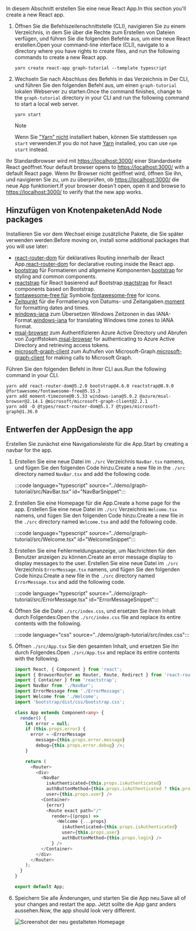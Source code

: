 <!-- markdownlint-disable MD002 MD041 -->

<span data-ttu-id="f463a-101">In diesem Abschnitt erstellen Sie eine neue React App.</span><span class="sxs-lookup"><span data-stu-id="f463a-101">In this section you'll create a new React app.</span></span>

1. <span data-ttu-id="f463a-102">Öffnen Sie die Befehlszeilenschnittstelle (CLI), navigieren Sie zu einem Verzeichnis, in dem Sie über die Rechte zum Erstellen von Dateien verfügen, und führen Sie die folgenden Befehle aus, um eine neue React erstellen.</span><span class="sxs-lookup"><span data-stu-id="f463a-102">Open your command-line interface (CLI), navigate to a directory where you have rights to create files, and run the following commands to create a new React app.</span></span>

    ```Shell
    yarn create react-app graph-tutorial --template typescript
    ```

1. <span data-ttu-id="f463a-103">Wechseln Sie nach Abschluss des Befehls in das Verzeichnis in Der CLI, und führen Sie den folgenden Befehl aus, um einen `graph-tutorial` lokalen Webserver zu starten.</span><span class="sxs-lookup"><span data-stu-id="f463a-103">Once the command finishes, change to the `graph-tutorial` directory in your CLI and run the following command to start a local web server.</span></span>

    ```Shell
    yarn start
    ```

    > [!NOTE]
    > <span data-ttu-id="f463a-104">Wenn Sie ["Yarn" nicht](https://yarnpkg.com/) installiert haben, können Sie stattdessen `npm start` verwenden.</span><span class="sxs-lookup"><span data-stu-id="f463a-104">If you do not have [Yarn](https://yarnpkg.com/) installed, you can use `npm start` instead.</span></span>

<span data-ttu-id="f463a-105">Ihr Standardbrowser wird mit [https://localhost:3000/](https://localhost:3000) einer Standardseite React geöffnet.</span><span class="sxs-lookup"><span data-stu-id="f463a-105">Your default browser opens to [https://localhost:3000/](https://localhost:3000) with a default React page.</span></span> <span data-ttu-id="f463a-106">Wenn Ihr Browser nicht geöffnet wird, öffnen Sie ihn, und navigieren Sie zu, um zu überprüfen, ob [https://localhost:3000/](https://localhost:3000) die neue App funktioniert.</span><span class="sxs-lookup"><span data-stu-id="f463a-106">If your browser doesn't open, open it and browse to [https://localhost:3000/](https://localhost:3000) to verify that the new app works.</span></span>

## <a name="add-node-packages"></a><span data-ttu-id="f463a-107">Hinzufügen von Knotenpaketen</span><span class="sxs-lookup"><span data-stu-id="f463a-107">Add Node packages</span></span>

<span data-ttu-id="f463a-108">Installieren Sie vor dem Wechsel einige zusätzliche Pakete, die Sie später verwenden werden:</span><span class="sxs-lookup"><span data-stu-id="f463a-108">Before moving on, install some additional packages that you will use later:</span></span>

- <span data-ttu-id="f463a-109">[react-router-dom](https://github.com/ReactTraining/react-router) für deklaratives Routing innerhalb der React App.</span><span class="sxs-lookup"><span data-stu-id="f463a-109">[react-router-dom](https://github.com/ReactTraining/react-router) for declarative routing inside the React app.</span></span>
- <span data-ttu-id="f463a-110">[bootstrap](https://github.com/twbs/bootstrap) für Formatieren und allgemeine Komponenten.</span><span class="sxs-lookup"><span data-stu-id="f463a-110">[bootstrap](https://github.com/twbs/bootstrap) for styling and common components.</span></span>
- <span data-ttu-id="f463a-111">[reactstrap](https://github.com/reactstrap/reactstrap) für React basierend auf Bootstrap.</span><span class="sxs-lookup"><span data-stu-id="f463a-111">[reactstrap](https://github.com/reactstrap/reactstrap) for React components based on Bootstrap.</span></span>
- <span data-ttu-id="f463a-112">[fontawesome-free für](https://github.com/FortAwesome/Font-Awesome) Symbole.</span><span class="sxs-lookup"><span data-stu-id="f463a-112">[fontawesome-free](https://github.com/FortAwesome/Font-Awesome) for icons.</span></span>
- <span data-ttu-id="f463a-113">[Zeitpunkt](https://github.com/moment/moment) für die Formatierung von Datums- und Zeitangaben.</span><span class="sxs-lookup"><span data-stu-id="f463a-113">[moment](https://github.com/moment/moment) for formatting dates and times.</span></span>
- <span data-ttu-id="f463a-114">[windows-iana](https://github.com/rubenillodo/windows-iana) zum Übersetzen Windows Zeitzonen in das IANA-Format.</span><span class="sxs-lookup"><span data-stu-id="f463a-114">[windows-iana](https://github.com/rubenillodo/windows-iana) for translating Windows time zones to IANA format.</span></span>
- <span data-ttu-id="f463a-115">[msal-browser](https://github.com/AzureAD/microsoft-authentication-library-for-js/tree/dev/lib/msal-browser) zum Authentifizieren Azure Active Directory und Abrufen von Zugriffstoken.</span><span class="sxs-lookup"><span data-stu-id="f463a-115">[msal-browser](https://github.com/AzureAD/microsoft-authentication-library-for-js/tree/dev/lib/msal-browser) for authenticating to Azure Active Directory and retrieving access tokens.</span></span>
- <span data-ttu-id="f463a-116">[microsoft-graph-client](https://github.com/microsoftgraph/msgraph-sdk-javascript) zum Aufrufen von Microsoft-Graph.</span><span class="sxs-lookup"><span data-stu-id="f463a-116">[microsoft-graph-client](https://github.com/microsoftgraph/msgraph-sdk-javascript) for making calls to Microsoft Graph.</span></span>

<span data-ttu-id="f463a-117">Führen Sie den folgenden Befehl in Ihrer CLI aus.</span><span class="sxs-lookup"><span data-stu-id="f463a-117">Run the following command in your CLI.</span></span>

```Shell
yarn add react-router-dom@5.2.0 bootstrap@4.6.0 reactstrap@8.9.0 @fortawesome/fontawesome-free@5.15.3
yarn add moment-timezone@0.5.33 windows-iana@5.0.2 @azure/msal-browser@2.14.1 @microsoft/microsoft-graph-client@2.2.1
yarn add -D @types/react-router-dom@5.1.7 @types/microsoft-graph@1.36.0
```

## <a name="design-the-app"></a><span data-ttu-id="f463a-118">Entwerfen der App</span><span class="sxs-lookup"><span data-stu-id="f463a-118">Design the app</span></span>

<span data-ttu-id="f463a-119">Erstellen Sie zunächst eine Navigationsleiste für die App.</span><span class="sxs-lookup"><span data-stu-id="f463a-119">Start by creating a navbar for the app.</span></span>

1. <span data-ttu-id="f463a-120">Erstellen Sie eine neue Datei im `./src` Verzeichnis `NavBar.tsx` namens, und fügen Sie den folgenden Code hinzu.</span><span class="sxs-lookup"><span data-stu-id="f463a-120">Create a new file in the `./src` directory named `NavBar.tsx` and add the following code.</span></span>

    :::code language="typescript" source="../demo/graph-tutorial/src/NavBar.tsx" id="NavBarSnippet":::

1. <span data-ttu-id="f463a-121">Erstellen Sie eine Homepage für die App.</span><span class="sxs-lookup"><span data-stu-id="f463a-121">Create a home page for the app.</span></span> <span data-ttu-id="f463a-122">Erstellen Sie eine neue Datei im `./src` Verzeichnis `Welcome.tsx` namens, und fügen Sie den folgenden Code hinzu.</span><span class="sxs-lookup"><span data-stu-id="f463a-122">Create a new file in the `./src` directory named `Welcome.tsx` and add the following code.</span></span>

    :::code language="typescript" source="../demo/graph-tutorial/src/Welcome.tsx" id="WelcomeSnippet":::

1. <span data-ttu-id="f463a-123">Erstellen Sie eine Fehlermeldungsanzeige, um Nachrichten für den Benutzer anzeigen zu können.</span><span class="sxs-lookup"><span data-stu-id="f463a-123">Create an error message display to display messages to the user.</span></span> <span data-ttu-id="f463a-124">Erstellen Sie eine neue Datei im `./src` Verzeichnis `ErrorMessage.tsx` namens, und fügen Sie den folgenden Code hinzu.</span><span class="sxs-lookup"><span data-stu-id="f463a-124">Create a new file in the `./src` directory named `ErrorMessage.tsx` and add the following code.</span></span>

    :::code language="typescript" source="../demo/graph-tutorial/src/ErrorMessage.tsx" id="ErrorMessageSnippet":::

1. <span data-ttu-id="f463a-125">Öffnen Sie die Datei `./src/index.css`, und ersetzen Sie ihren Inhalt durch Folgendes:</span><span class="sxs-lookup"><span data-stu-id="f463a-125">Open the `./src/index.css` file and replace its entire contents with the following.</span></span>

    :::code language="css" source="../demo/graph-tutorial/src/index.css":::

1. <span data-ttu-id="f463a-126">Öffnen `./src/App.tsx` Sie den gesamten Inhalt, und ersetzen Sie ihn durch Folgendes.</span><span class="sxs-lookup"><span data-stu-id="f463a-126">Open `./src/App.tsx` and replace its entire contents with the following.</span></span>

    ```typescript
    import React, { Component } from 'react';
    import { BrowserRouter as Router, Route, Redirect } from 'react-router-dom';
    import { Container } from 'reactstrap';
    import NavBar from './NavBar';
    import ErrorMessage from './ErrorMessage';
    import Welcome from './Welcome';
    import 'bootstrap/dist/css/bootstrap.css';

    class App extends Component<any> {
      render() {
        let error = null;
        if (this.props.error) {
          error = <ErrorMessage
            message={this.props.error.message}
            debug={this.props.error.debug} />;
        }

        return (
          <Router>
            <div>
              <NavBar
                isAuthenticated={this.props.isAuthenticated}
                authButtonMethod={this.props.isAuthenticated ? this.props.logout : this.props.login}
                user={this.props.user} />
              <Container>
                {error}
                <Route exact path="/"
                  render={(props) =>
                    <Welcome {...props}
                      isAuthenticated={this.props.isAuthenticated}
                      user={this.props.user}
                      authButtonMethod={this.props.login} />
                  } />
              </Container>
            </div>
          </Router>
        );
      }
    }

    export default App;
    ```

1. <span data-ttu-id="f463a-127">Speichern Sie alle Änderungen, und starten Sie die App neu.</span><span class="sxs-lookup"><span data-stu-id="f463a-127">Save all of your changes and restart the app.</span></span> <span data-ttu-id="f463a-128">Jetzt sollte die App ganz anders aussehen.</span><span class="sxs-lookup"><span data-stu-id="f463a-128">Now, the app should look very different.</span></span>

    ![Screenshot der neu gestalteten Homepage](images/create-app-01.png)
